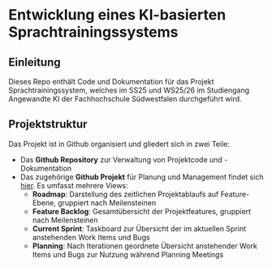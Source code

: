 # Entwicklung eines KI-basierten Sprachtrainingssystems
## Einleitung
Dieses Repo enthält Code und Dokumentation für das Projekt Sprachtrainingssystem, welches im SS25 und WS25/26 im Studiengang Angewandte KI der Fachhochschule Südwestfalen durchgeführt wird.

## Projektstruktur
Das Projekt ist in Github organisiert und gliedert sich in zwei Teile:
- Das **Github Repository** zur Verwaltung von Projektcode und -Dokumentation
- Das zugehörige **Github Projekt** für Planung und Management findet sich [hier](https://github.com/users/frederikvie/projects/5). Es umfasst mehrere Views:
    - **Roadmap**: Darstellung des zeitlichen Projektablaufs auf Feature-Ebene, gruppiert nach Meilensteinen
    - **Feature Backlog**: Gesamtübersicht der Projektfeatures, gruppiert nach Meilensteinen
    - **Current Sprint**: Taskboard zur Übersicht der im aktuellen Sprint anstehenden Work Items und Bugs
    - **Planning**: Nach Iterationen geordnete Übersicht anstehender Work Items und Bugs zur Nutzung während Planning Meetings 
